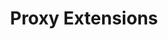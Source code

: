 ---
title: Proxy Extensions
description: Describes how to configure Istio proxy extensions.
weight: 30
aliases:
    - /docs/reference/config/proxy_extensions/
---